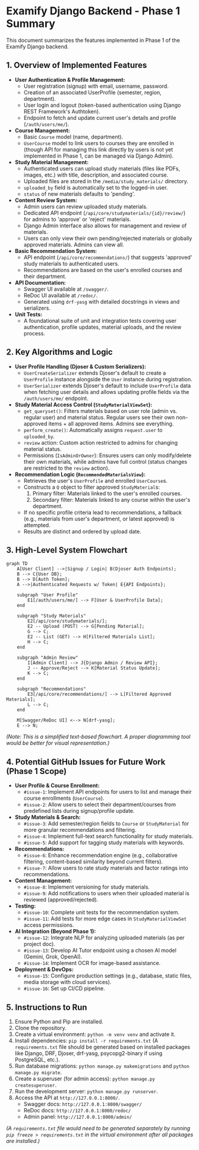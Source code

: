 # Examify Django Backend - Phase 1 Summary

This document summarizes the features implemented in Phase 1 of the Examify Django backend.

## 1. Overview of Implemented Features

*   **User Authentication & Profile Management:**
    *   User registration (signup) with email, username, password.
    *   Creation of an associated UserProfile (semester, region, department).
    *   User login and logout (token-based authentication using Django REST Framework's Authtoken).
    *   Endpoint to fetch and update current user's details and profile (`/auth/users/me/`).
*   **Course Management:**
    *   Basic `Course` model (name, department).
    *   `UserCourse` model to link users to courses they are enrolled in (though API for managing this link directly by users is not yet implemented in Phase 1, can be managed via Django Admin).
*   **Study Material Management:**
    *   Authenticated users can upload study materials (files like PDFs, images, etc.) with title, description, and associated course.
    *   Uploaded files are stored in the `/media/study_materials/` directory.
    *   `uploaded_by` field is automatically set to the logged-in user.
    *   `status` of new materials defaults to 'pending'.
*   **Content Review System:**
    *   Admin users can review uploaded study materials.
    *   Dedicated API endpoint (`/api/core/studymaterials/{id}/review/`) for admins to 'approve' or 'reject' materials.
    *   Django Admin interface also allows for management and review of materials.
    *   Users can only view their own pending/rejected materials or globally approved materials. Admins can view all.
*   **Basic Recommendation System:**
    *   API endpoint (`/api/core/recommendations/`) that suggests 'approved' study materials to authenticated users.
    *   Recommendations are based on the user's enrolled courses and their department.
*   **API Documentation:**
    *   Swagger UI available at `/swagger/`.
    *   ReDoc UI available at `/redoc/`.
    *   Generated using `drf-yasg` with detailed docstrings in views and serializers.
*   **Unit Tests:**
    *   A foundational suite of unit and integration tests covering user authentication, profile updates, material uploads, and the review process.

## 2. Key Algorithms and Logic

*   **User Profile Handling (Djoser & Custom Serializers):**
    *   `UserCreateSerializer` extends Djoser's default to create a `UserProfile` instance alongside the `User` instance during registration.
    *   `UserSerializer` extends Djoser's default to include `UserProfile` data when fetching user details and allows updating profile fields via the `/auth/users/me/` endpoint.
*   **Study Material Access Control (`StudyMaterialViewSet`):**
    *   `get_queryset()`: Filters materials based on user role (admin vs. regular user) and material status. Regular users see their own non-approved items + all approved items. Admins see everything.
    *   `perform_create()`: Automatically assigns `request.user` to `uploaded_by`.
    *   `review` action: Custom action restricted to admins for changing material status.
    *   Permissions (`IsAdminOrOwner`): Ensures users can only modify/delete their own materials, while admins have full control (status changes are restricted to the `review` action).
*   **Recommendation Logic (`RecommendedMaterialsView`):**
    *   Retrieves the user's `UserProfile` and enrolled `UserCourse`s.
    *   Constructs a `Q` object to filter approved `StudyMaterial`s:
        1.  Primary filter: Materials linked to the user's enrolled courses.
        2.  Secondary filter: Materials linked to any course within the user's department.
    *   If no specific profile criteria lead to recommendations, a fallback (e.g., materials from user's department, or latest approved) is attempted.
    *   Results are distinct and ordered by upload date.

## 3. High-Level System Flowchart

```mermaid
graph TD
    A[User Client] -->|Signup / Login| B(Djoser Auth Endpoints);
    B --> C{User DB};
    B --> D[Auth Token];
    A -->|Authenticated Requests w/ Token| E{API Endpoints};

    subgraph "User Profile"
        E1[/auth/users/me/] --> F[User & UserProfile Data];
    end

    subgraph "Study Materials"
        E2[/api/core/studymaterials/];
        E2 -- Upload (POST) --> G[Pending Material];
        G --> C;
        E2 -- List (GET) --> H[Filtered Materials List];
        H --> C;
    end

    subgraph "Admin Review"
        I[Admin Client] --> J{Django Admin / Review API};
        J -- Approve/Reject --> K[Material Status Update];
        K --> C;
    end

    subgraph "Recommendations"
        E3[/api/core/recommendations/] --> L[Filtered Approved Materials];
        L --> C;
    end

    M[Swagger/ReDoc UI] <--> N[drf-yasg];
    E --> N;
```
*(Note: This is a simplified text-based flowchart. A proper diagramming tool would be better for visual representation.)*

## 4. Potential GitHub Issues for Future Work (Phase 1 Scope)

*   **User Profile & Course Enrollment:**
    *   `#issue-1`: Implement API endpoints for users to list and manage their course enrollments (`UserCourse`).
    *   `#issue-2`: Allow users to select their department/courses from predefined lists during signup/profile update.
*   **Study Materials & Search:**
    *   `#issue-3`: Add semester/region fields to `Course` or `StudyMaterial` for more granular recommendations and filtering.
    *   `#issue-4`: Implement full-text search functionality for study materials.
    *   `#issue-5`: Add support for tagging study materials with keywords.
*   **Recommendations:**
    *   `#issue-6`: Enhance recommendation engine (e.g., collaborative filtering, content-based similarity beyond current filters).
    *   `#issue-7`: Allow users to rate study materials and factor ratings into recommendations.
*   **Content Management:**
    *   `#issue-8`: Implement versioning for study materials.
    *   `#issue-9`: Add notifications to users when their uploaded material is reviewed (approved/rejected).
*   **Testing:**
    *   `#issue-10`: Complete unit tests for the recommendation system.
    *   `#issue-11`: Add tests for more edge cases in `StudyMaterialViewSet` access permissions.
*   **AI Integration (Beyond Phase 1):**
    *   `#issue-12`: Integrate NLP for analyzing uploaded materials (as per project doc).
    *   `#issue-13`: Develop AI Tutor endpoint using a chosen AI model (Gemini, Grok, OpenAI).
    *   `#issue-14`: Implement OCR for image-based assistance.
*   **Deployment & DevOps:**
    *   `#issue-15`: Configure production settings (e.g., database, static files, media storage with cloud services).
    *   `#issue-16`: Set up CI/CD pipeline.

## 5. Instructions to Run

1.  Ensure Python and Pip are installed.
2.  Clone the repository.
3.  Create a virtual environment: `python -m venv venv` and activate it.
4.  Install dependencies: `pip install -r requirements.txt` (A `requirements.txt` file should be generated based on installed packages like Django, DRF, Djoser, drf-yasg, psycopg2-binary if using PostgreSQL, etc.).
5.  Run database migrations: `python manage.py makemigrations` and `python manage.py migrate`.
6.  Create a superuser (for admin access): `python manage.py createsuperuser`.
7.  Run the development server: `python manage.py runserver`.
8.  Access the API at `http://127.0.0.1:8000/`.
    *   Swagger docs: `http://127.0.0.1:8000/swagger/`
    *   ReDoc docs: `http://127.0.0.1:8000/redoc/`
    *   Admin panel: `http://127.0.0.1:8000/admin/`

*(A `requirements.txt` file would need to be generated separately by running `pip freeze > requirements.txt` in the virtual environment after all packages are installed.)*
